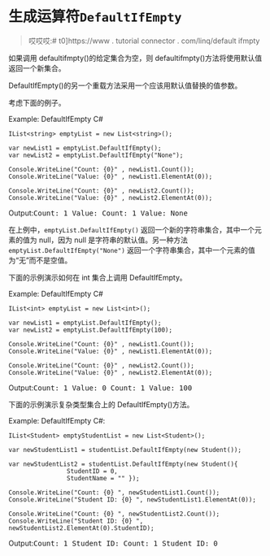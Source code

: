 # 生成运算符`DefaultIfEmpty`

> 哎哎哎:# t0]https://www . tutorial connector . com/linq/default ifmpty

如果调用 defaultifmpty()的给定集合为空，则 defaultifmpty()方法将使用默认值返回一个新集合。

DefaultIfEmpty()的另一个重载方法采用一个应该用默认值替换的值参数。

考虑下面的例子。

Example: DefaultIfEmpty C#

```
IList<string> emptyList = new List<string>();

var newList1 = emptyList.DefaultIfEmpty(); 
var newList2 = emptyList.DefaultIfEmpty("None"); 

Console.WriteLine("Count: {0}" , newList1.Count());
Console.WriteLine("Value: {0}" , newList1.ElementAt(0));

Console.WriteLine("Count: {0}" , newList2.Count());
Console.WriteLine("Value: {0}" , newList2.ElementAt(0));
```

Output:<samp>Count: 1
Value:
Count: 1
Value: None</samp>

在上例中，`emptyList.DefaultIfEmpty()` 返回一个新的字符串集合，其中一个元素的值为 null，因为 null 是字符串的默认值。另一种方法`emptyList.DefaultIfEmpty("None")` 返回一个字符串集合，其中一个元素的值为“无”而不是空值。

下面的示例演示如何在 int 集合上调用 DefaultIfEmpty。

Example: DefaultIfEmpty C#

```
IList<int> emptyList = new List<int>();

var newList1 = emptyList.DefaultIfEmpty(); 
var newList2 = emptyList.DefaultIfEmpty(100);

Console.WriteLine("Count: {0}" , newList1.Count());
Console.WriteLine("Value: {0}" , newList1.ElementAt(0));

Console.WriteLine("Count: {0}" , newList2.Count());
Console.WriteLine("Value: {0}" , newList2.ElementAt(0));
```

Output:<samp>Count: 1
Value: 0
Count: 1
Value: 100</samp>

下面的示例演示复杂类型集合上的 DefaultIfEmpty()方法。

Example: DefaultIfEmpty C#:

```
IList<Student> emptyStudentList = new List<Student>();

var newStudentList1 = studentList.DefaultIfEmpty(new Student());

var newStudentList2 = studentList.DefaultIfEmpty(new Student(){ 
                StudentID = 0, 
                StudentName = "" });

Console.WriteLine("Count: {0} ", newStudentList1.Count());
Console.WriteLine("Student ID: {0} ", newStudentList1.ElementAt(0));

Console.WriteLine("Count: {0} ", newStudentList2.Count());
Console.WriteLine("Student ID: {0} ", newStudentList2.ElementAt(0).StudentID);
```

Output:<samp>Count: 1
Student ID:
Count: 1
Student ID: 0</samp>